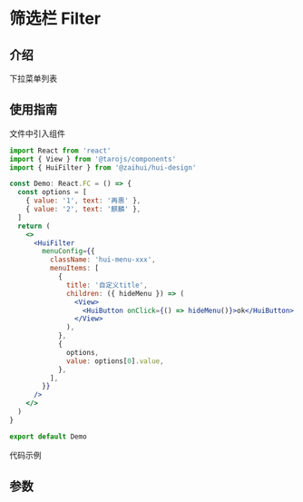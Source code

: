 # 筛选栏 Filter

## 介绍

下拉菜单列表

## 使用指南

文件中引入组件

```jsx
import React from 'react'
import { View } from '@tarojs/components'
import { HuiFilter } from '@zaihui/hui-design'

const Demo: React.FC = () => {
  const options = [
    { value: '1', text: '再惠' },
    { value: '2', text: '麒麟' },
  ]
  return (
    <>
      <HuiFilter
        menuConfig={{
          className: 'hui-menu-xxx',
          menuItems: [
            {
              title: '自定义title',
              children: ({ hideMenu }) => (
                <View>
                  <HuiButton onClick={() => hideMenu()}>ok</HuiButton>
                </View>
              ),
            },
            {
              options,
              value: options[0].value,
            },
          ],
        }}
      />
    </>
  )
}

export default Demo
```

代码示例

## 参数

<auto-doc path="components/Filter/Filter.tsx" />

<demo-phone page="/pages/Filter/Filter" />
